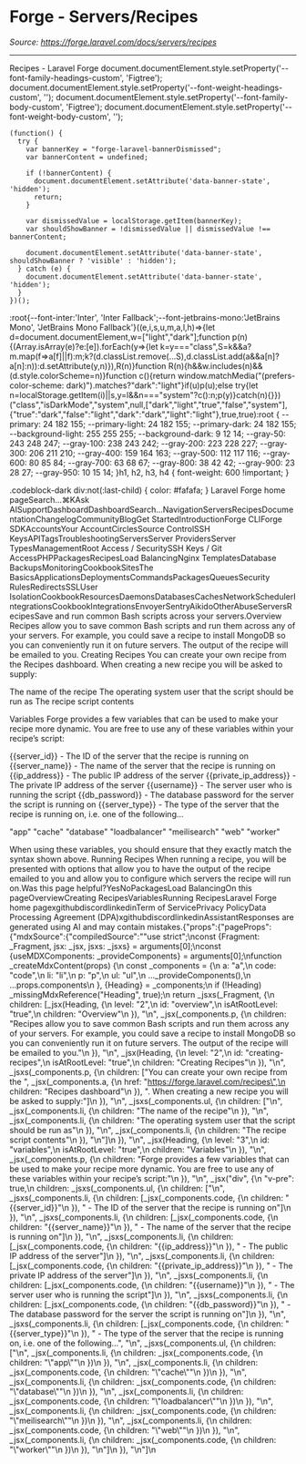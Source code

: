 # Forge - Servers/Recipes

*Source: https://forge.laravel.com/docs/servers/recipes*

---

Recipes - Laravel Forge
              document.documentElement.style.setProperty('--font-family-headings-custom', 'Figtree');
              document.documentElement.style.setProperty('--font-weight-headings-custom', '');
              document.documentElement.style.setProperty('--font-family-body-custom', 'Figtree');
              document.documentElement.style.setProperty('--font-weight-body-custom', '');
            
    (function() {
      try {
        var bannerKey = "forge-laravel-bannerDismissed";
        var bannerContent = undefined;
        
        if (!bannerContent) {
          document.documentElement.setAttribute('data-banner-state', 'hidden');
          return;
        }
        
        var dismissedValue = localStorage.getItem(bannerKey);
        var shouldShowBanner = !dismissedValue || dismissedValue !== bannerContent;
        
        document.documentElement.setAttribute('data-banner-state', shouldShowBanner ? 'visible' : 'hidden');
      } catch (e) {
        document.documentElement.setAttribute('data-banner-state', 'hidden');
      }
    })();
  :root{--font-inter:'Inter', 'Inter Fallback';--font-jetbrains-mono:'JetBrains Mono', 'JetBrains Mono Fallback'}((e,i,s,u,m,a,l,h)=>{let d=document.documentElement,w=["light","dark"];function p(n){(Array.isArray(e)?e:[e]).forEach(y=>{let k=y==="class",S=k&&a?m.map(f=>a[f]||f):m;k?(d.classList.remove(...S),d.classList.add(a&&a[n]?a[n]:n)):d.setAttribute(y,n)}),R(n)}function R(n){h&&w.includes(n)&&(d.style.colorScheme=n)}function c(){return window.matchMedia("(prefers-color-scheme: dark)").matches?"dark":"light"}if(u)p(u);else try{let n=localStorage.getItem(i)||s,y=l&&n==="system"?c():n;p(y)}catch(n){}})("class","isDarkMode","system",null,["dark","light","true","false","system"],{"true":"dark","false":"light","dark":"dark","light":"light"},true,true):root {
    --primary: 24 182 155;
    --primary-light: 24 182 155;
    --primary-dark: 24 182 155;
    --background-light: 255 255 255;
    --background-dark: 9 12 14;
    --gray-50: 243 248 247;
    --gray-100: 238 243 242;
    --gray-200: 223 228 227;
    --gray-300: 206 211 210;
    --gray-400: 159 164 163;
    --gray-500: 112 117 116;
    --gray-600: 80 85 84;
    --gray-700: 63 68 67;
    --gray-800: 38 42 42;
    --gray-900: 23 28 27;
    --gray-950: 10 15 14;
  }h1, h2, h3, h4 {
    font-weight: 600 !important;
}

.codeblock-dark div:not(:last-child) {
    color: #fafafa;
}
Laravel Forge home pageSearch...⌘KAsk AISupportDashboardDashboardSearch...NavigationServersRecipesDocumentationChangelogCommunityBlogGet StartedIntroductionForge CLIForge SDKAccountsYour AccountCirclesSource ControlSSH KeysAPITagsTroubleshootingServersServer ProvidersServer TypesManagementRoot Access / SecuritySSH Keys / Git AccessPHPPackagesRecipesLoad BalancingNginx TemplatesDatabase BackupsMonitoringCookbookSitesThe BasicsApplicationsDeploymentsCommandsPackagesQueuesSecurity RulesRedirectsSSLUser IsolationCookbookResourcesDaemonsDatabasesCachesNetworkSchedulerIntegrationsCookbookIntegrationsEnvoyerSentryAikidoOtherAbuseServersRecipesSave and run common Bash scripts across your servers.​Overview
Recipes allow you to save common Bash scripts and run them across any of your servers. For example, you could save a recipe to install MongoDB so you can conveniently run it on future servers. The output of the recipe will be emailed to you.
​Creating Recipes
You can create your own recipe from the Recipes dashboard. When creating a new recipe you will be asked to supply:

The name of the recipe
The operating system user that the script should be run as
The recipe script contents

​Variables
Forge provides a few variables that can be used to make your recipe more dynamic. You are free to use any of these variables within your recipe’s script:

{{server_id}} - The ID of the server that the recipe is running on
{{server_name}} - The name of the server that the recipe is running on
{{ip_address}} - The public IP address of the server
{{private_ip_address}} - The private IP address of the server
{{username}} - The server user who is running the script
{{db_password}} - The database password for the server the script is running on
{{server_type}} - The type of the server that the recipe is running on, i.e. one of the following…

&quot;app&quot;
&quot;cache&quot;
&quot;database&quot;
&quot;loadbalancer&quot;
&quot;meilisearch&quot;
&quot;web&quot;
&quot;worker&quot;



When using these variables, you should ensure that they exactly match the syntax shown above.
​Running Recipes
When running a recipe, you will be presented with options that allow you to have the output of the recipe emailed to you and allow you to configure which servers the recipe will run on.Was this page helpful?YesNoPackagesLoad BalancingOn this pageOverviewCreating RecipesVariablesRunning RecipesLaravel Forge home pagexgithubdiscordlinkedinTerm of ServicePrivacy PolicyData Processing Agreement (DPA)xgithubdiscordlinkedinAssistantResponses are generated using AI and may contain mistakes.{"props":{"pageProps":{"mdxSource":{"compiledSource":"\"use strict\";\nconst {Fragment: _Fragment, jsx: _jsx, jsxs: _jsxs} = arguments[0];\nconst {useMDXComponents: _provideComponents} = arguments[0];\nfunction _createMdxContent(props) {\n  const _components = {\n    a: \"a\",\n    code: \"code\",\n    li: \"li\",\n    p: \"p\",\n    ul: \"ul\",\n    ..._provideComponents(),\n    ...props.components\n  }, {Heading} = _components;\n  if (!Heading) _missingMdxReference(\"Heading\", true);\n  return _jsxs(_Fragment, {\n    children: [_jsx(Heading, {\n      level: \"2\",\n      id: \"overview\",\n      isAtRootLevel: \"true\",\n      children: \"Overview\"\n    }), \"\\n\", _jsx(_components.p, {\n      children: \"Recipes allow you to save common Bash scripts and run them across any of your servers. For example, you could save a recipe to install MongoDB so you can conveniently run it on future servers. The output of the recipe will be emailed to you.\"\n    }), \"\\n\", _jsx(Heading, {\n      level: \"2\",\n      id: \"creating-recipes\",\n      isAtRootLevel: \"true\",\n      children: \"Creating Recipes\"\n    }), \"\\n\", _jsxs(_components.p, {\n      children: [\"You can create your own recipe from the \", _jsx(_components.a, {\n        href: \"https://forge.laravel.com/recipes\",\n        children: \"Recipes dashboard\"\n      }), \". When creating a new recipe you will be asked to supply:\"]\n    }), \"\\n\", _jsxs(_components.ul, {\n      children: [\"\\n\", _jsx(_components.li, {\n        children: \"The name of the recipe\"\n      }), \"\\n\", _jsx(_components.li, {\n        children: \"The operating system user that the script should be run as\"\n      }), \"\\n\", _jsx(_components.li, {\n        children: \"The recipe script contents\"\n      }), \"\\n\"]\n    }), \"\\n\", _jsx(Heading, {\n      level: \"3\",\n      id: \"variables\",\n      isAtRootLevel: \"true\",\n      children: \"Variables\"\n    }), \"\\n\", _jsx(_components.p, {\n      children: \"Forge provides a few variables that can be used to make your recipe more dynamic. You are free to use any of these variables within your recipe’s script:\"\n    }), \"\\n\", _jsx(\"div\", {\n      \"v-pre\": true,\n      children: _jsxs(_components.ul, {\n        children: [\"\\n\", _jsxs(_components.li, {\n          children: [_jsx(_components.code, {\n            children: \"{{server_id}}\"\n          }), \" - The ID of the server that the recipe is running on\"]\n        }), \"\\n\", _jsxs(_components.li, {\n          children: [_jsx(_components.code, {\n            children: \"{{server_name}}\"\n          }), \" - The name of the server that the recipe is running on\"]\n        }), \"\\n\", _jsxs(_components.li, {\n          children: [_jsx(_components.code, {\n            children: \"{{ip_address}}\"\n          }), \" - The public IP address of the server\"]\n        }), \"\\n\", _jsxs(_components.li, {\n          children: [_jsx(_components.code, {\n            children: \"{{private_ip_address}}\"\n          }), \" - The private IP address of the server\"]\n        }), \"\\n\", _jsxs(_components.li, {\n          children: [_jsx(_components.code, {\n            children: \"{{username}}\"\n          }), \" - The server user who is running the script\"]\n        }), \"\\n\", _jsxs(_components.li, {\n          children: [_jsx(_components.code, {\n            children: \"{{db_password}}\"\n          }), \" - The database password for the server the script is running on\"]\n        }), \"\\n\", _jsxs(_components.li, {\n          children: [_jsx(_components.code, {\n            children: \"{{server_type}}\"\n          }), \" - The type of the server that the recipe is running on, i.e. one of the following…\", \"\\n\", _jsxs(_components.ul, {\n            children: [\"\\n\", _jsx(_components.li, {\n              children: _jsx(_components.code, {\n                children: \"\\\"app\\\"\"\n              })\n            }), \"\\n\", _jsx(_components.li, {\n              children: _jsx(_components.code, {\n                children: \"\\\"cache\\\"\"\n              })\n            }), \"\\n\", _jsx(_components.li, {\n              children: _jsx(_components.code, {\n                children: \"\\\"database\\\"\"\n              })\n            }), \"\\n\", _jsx(_components.li, {\n              children: _jsx(_components.code, {\n                children: \"\\\"loadbalancer\\\"\"\n              })\n            }), \"\\n\", _jsx(_components.li, {\n              children: _jsx(_components.code, {\n                children: \"\\\"meilisearch\\\"\"\n              })\n            }), \"\\n\", _jsx(_components.li, {\n              children: _jsx(_components.code, {\n                children: \"\\\"web\\\"\"\n              })\n            }), \"\\n\", _jsx(_components.li, {\n              children: _jsx(_components.code, {\n                children: \"\\\"worker\\\"\"\n              })\n            }), \"\\n\"]\n          }), \"\\n\"]\n    